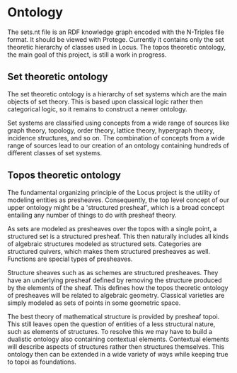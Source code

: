 # Ontology
The sets.nt file is an RDF knowledge graph encoded with the N-Triples file format. It should be viewed with Protege. Currently it contains only the set theoretic hierarchy of classes used in Locus. The topos theoretic ontology, the main goal of this project, is still a work in progress.

## Set theoretic ontology
The set theoretic ontology is a hierarchy of set systems which are the main objects of set theory. This is based upon classical logic rather then categorical logic, so it remains to construct a newer ontology.

Set systems are classified using concepts from a wide range of sources like graph theory, topology, order theory, lattice theory, hypergraph theory, incidence structures, and so on. The combination of concepts from a wide range of sources lead to our creation of an ontology containing hundreds of different classes of set systems.

## Topos theoretic ontology
The fundamental organizing principle of the Locus project is the utility of modeling entities as presheaves. Consequently, the top level concept of our upper ontology might be a 'structured presheaf', which is a broad concept entailing any number of things to do with presheaf theory.

As sets are modeled as presheaves over the topos with a single point, a structured set is a structured presheaf. This then naturally includes all kinds of algebraic structures modeled as structured sets. Categories are structured quivers, which makes them structured presheaves as well. Functions are special types of presheaves.

Structure sheaves such as as schemes are structured presheaves. They have an underlying presheaf defined by removing the structure produced by the elements of the sheaf. This defines how the topos theoretic ontology of presheaves will be related to algebraic geometry. Classical varieties are simply modeled as sets of points in some geometric space.

The best theory of mathematical structure is provided by presheaf topoi. This still leaves open the question of entities of a less structural nature, such as elements of structures. To resolve this we may have to build a dualistic ontology also containing contextual elements. Contextual elements will describe aspects of structures rather then structures themselves. This ontology then can be extended in a wide variety of ways while keeping true to topoi as foundations.

